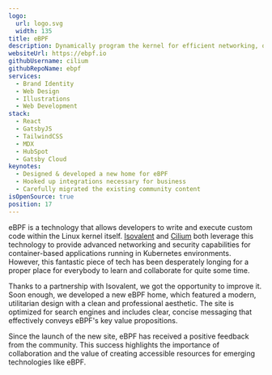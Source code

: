 ```yaml
---
logo:
  url: logo.svg
  width: 135
title: eBPF
description: Dynamically program the kernel for efficient networking, observability, tracing, and security
websiteUrl: https://ebpf.io
githubUsername: cilium
githubRepoName: ebpf
services:
  - Brand Identity
  - Web Design
  - Illustrations
  - Web Development
stack:
  - React
  - GatsbyJS
  - TailwindCSS
  - MDX
  - HubSpot
  - Gatsby Cloud
keynotes:
  - Designed & developed a new home for eBPF
  - Hooked up integrations necessary for business
  - Carefully migrated the existing community content
isOpenSource: true
position: 17
---
```


eBPF is a technology that allows developers to write and execute custom code within the Linux kernel itself. [Isovalent](/case-studies/isovalent) and [Cilium](/case-studies/cilium) both leverage this technology to provide advanced networking and security capabilities for container-based applications running in Kubernetes environments. However, this fantastic piece of tech has been desperately longing for a proper place for everybody to learn and collaborate for quite some time.

Thanks to a partnership with Isovalent, we got the opportunity to improve it. Soon enough, we developed a new eBPF home, which featured a modern, utilitarian design with a clean and professional aesthetic. The site is optimized for search engines and includes clear, concise messaging that effectively conveys eBPF's key value propositions.

Since the launch of the new site, eBPF has received a positive feedback from the community. This success highlights the importance of collaboration and the value of creating accessible resources for emerging technologies like eBPF.
